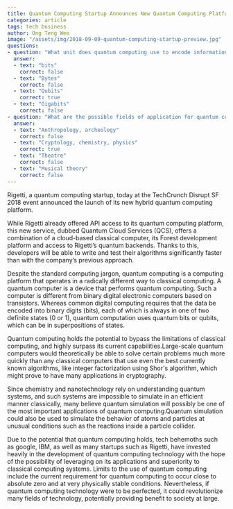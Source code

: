 ```yaml
---
title: Quantum Computing Startup Announces New Quantum Computing Platform 
categories: article
tags: tech business
author: Ong Teng Wee
image: "/assets/img/2018-09-09-quantum-computing-startup-preview.jpg"
questions:
- question: "What unit does quantum computing use to encode information?"
  answer: 
  - text: "bits"
    correct: false
  - text: "Bytes"
    correct: false
  - text: "Qubits"
    correct: true
  - text: "Gigabits"
    correct: false
- question: "What are the possible fields of application for quantum computing?"
  answer: 
  - text: "Anthropology, archeology"
    correct: false
  - text: "Cryptology, chemistry, physics"
    correct: true
  - text: "Theatre"
    correct: false
  - text: "Musical theory"
    correct: false
---
```


Rigetti, a quantum computing startup, today at the TechCrunch Disrupt SF 2018 event announced the launch of its new hybrid quantum computing platform.

While Rigetti already offered API access to its quantum computing platform, this new service, dubbed Quantum Cloud Services (QCS), offers a combination of a cloud-based classical computer, its Forest development platform and access to Rigetti’s quantum backends. Thanks to this, developers will be able to write and test their algorithms significantly faster than with the company’s previous approach.

Despite the standard computing jargon, quantum computing is a computing platform that operates in a radically different way to classical computing. A quantum computer is a device that performs quantum computing. Such a computer is different from binary digital electronic computers based on transistors. Whereas common digital computing requires that the data be encoded into binary digits (bits), each of which is always in one of two definite states (0 or 1), quantum computation uses quantum bits or qubits, which can be in superpositions of states. 

Quantum computing holds the potential to bypass the limitations of classical computing, and highly surpass its current capabilities.Large-scale quantum computers would theoretically be able to solve certain problems much more quickly than any classical computers that use even the best currently known algorithms, like integer factorization using Shor's algorithm, which might prove to have many applications in cryptography.

Since chemistry and nanotechnology rely on understanding quantum systems, and such systems are impossible to simulate in an efficient manner classically, many believe quantum simulation will possibly be one of the most important applications of quantum computing.Quantum simulation could also be used to simulate the behavior of atoms and particles at unusual conditions such as the reactions inside a particle collider.

Due to the potential that quantum computing holds, tech behemoths such as google, IBM, as well as many startups such as Rigetti, have invested heavily in the development of quantum computing technology with the hope of the possibility of leveraging on its applications and superiority to classical computing systems. Limits to the use of quantum computing include the current requirement for quantum computing to occur close to absolute zero and at very physically stable conditions. Nevertheless, if quantum computing technology were to be perfected, it could revolutionize many fields of technology, potentially providing benefit to society at large.
